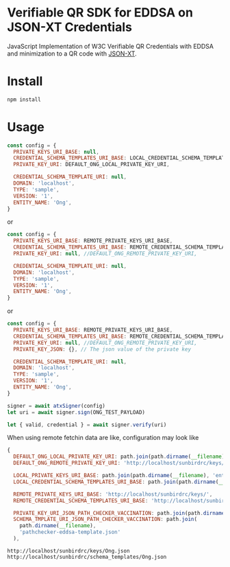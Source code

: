 # Verifiable QR SDK for EDDSA on JSON-XT Credentials

JavaScript Implementation of W3C Verifiable QR Credentials with EDDSA and minimization to a QR code with [JSON-XT](https://jsonxt.io/).

# Install

```sh
npm install
```

# Usage

```javascript
const config = {
  PRIVATE_KEYS_URI_BASE: null,
  CREDENTIAL_SCHEMA_TEMPLATES_URI_BASE: LOCAL_CREDENTIAL_SCHEMA_TEMPLATES_URI_BASE,
  PRIVATE_KEY_URI: DEFAULT_ONG_LOCAL_PRIVATE_KEY_URI,

  CREDENTIAL_SCHEMA_TEMPLATE_URI: null,
  DOMAIN: 'localhost',
  TYPE: 'sample',
  VERSION: '1',
  ENTITY_NAME: 'Ong',
}
```

or

```javascript
const config = {
  PRIVATE_KEYS_URI_BASE: REMOTE_PRIVATE_KEYS_URI_BASE,
  CREDENTIAL_SCHEMA_TEMPLATES_URI_BASE: REMOTE_CREDENTIAL_SCHEMA_TEMPLATES_URI_BASE,
  PRIVATE_KEY_URI: null, //DEFAULT_ONG_REMOTE_PRIVATE_KEY_URI,

  CREDENTIAL_SCHEMA_TEMPLATE_URI: null,
  DOMAIN: 'localhost',
  TYPE: 'sample',
  VERSION: '1',
  ENTITY_NAME: 'Ong',
}
```

or

```javascript
const config = {
  PRIVATE_KEYS_URI_BASE: REMOTE_PRIVATE_KEYS_URI_BASE,
  CREDENTIAL_SCHEMA_TEMPLATES_URI_BASE: REMOTE_CREDENTIAL_SCHEMA_TEMPLATES_URI_BASE,
  PRIVATE_KEY_URI: null, //DEFAULT_ONG_REMOTE_PRIVATE_KEY_URI,
  PRIVATE_KEY_JSON: {}, // The json value of the private key

  CREDENTIAL_SCHEMA_TEMPLATE_URI: null,
  DOMAIN: 'localhost',
  TYPE: 'sample',
  VERSION: '1',
  ENTITY_NAME: 'Ong',
}
```

```javascript
signer = await atxSigner(config)
let uri = await signer.sign(ONG_TEST_PAYLOAD)

let { valid, credential } = await signer.verify(uri)

```

When using remote fetchin data are like, configuration may look like

```javascript
{
  DEFAULT_ONG_LOCAL_PRIVATE_KEY_URI: path.join(path.dirname(__filename), 'entities', 'keys', 'key.json'),
  DEFAULT_ONG_REMOTE_PRIVATE_KEY_URI: 'http://localhost/sunbirdrc/keys/Ong.json',

  LOCAL_PRIVATE_KEYS_URI_BASE: path.join(path.dirname(__filename), 'entities', 'keys') + '/',
  LOCAL_CREDENTIAL_SCHEMA_TEMPLATES_URI_BASE: path.join(path.dirname(__filename), 'entities', 'templates') + '/',

  REMOTE_PRIVATE_KEYS_URI_BASE: 'http://localhost/sunbirdrc/keys/',
  REMOTE_CREDENTIAL_SCHEMA_TEMPLATES_URI_BASE: 'http://localhost/sunbirdrc/schema_templates/',

  PRIVATE_KEY_URI_JSON_PATH_CHECKER_VACCINATION: path.join(path.dirname(__filename), 'pathchecker-eddsa-key.json'),
  SCHEMA_TMPLATE_URI_JSON_PATH_CHECKER_VACCINATION: path.join(
    path.dirname(__filename),
    'pathchecker-eddsa-template.json'
  ),
```

```
http://localhost/sunbirdrc/keys/Ong.json
http://localhost/sunbirdrc/schema_templates/Ong.json
```
